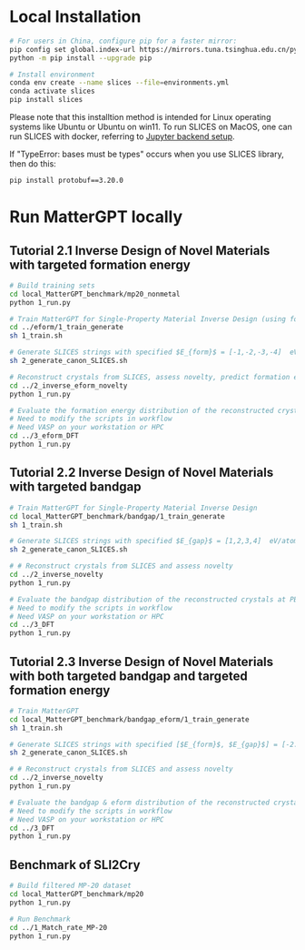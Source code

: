 # Local Installation
```bash
# For users in China, configure pip for a faster mirror:
pip config set global.index-url https://mirrors.tuna.tsinghua.edu.cn/pypi/web/simple
python -m pip install --upgrade pip

# Install environment
conda env create --name slices --file=environments.yml
conda activate slices
pip install slices
```
Please note that this installtion method is intended for Linux operating systems like Ubuntu or Ubuntu on win11. To run SLICES on MacOS, one can run SLICES with docker, referring to [Jupyter backend setup](#jupyter-backend-setup).

If "TypeError: bases must be types" occurs when you use SLICES library, then do this:
```bash
pip install protobuf==3.20.0
```

# Run MatterGPT locally
## Tutorial 2.1 Inverse Design of Novel Materials with targeted formation energy

```bash
# Build training sets
cd local_MatterGPT_benchmark/mp20_nonmetal
python 1_run.py

# Train MatterGPT for Single-Property Material Inverse Design (using formation energy as an example)
cd ../eform/1_train_generate
sh 1_train.sh

# Generate SLICES strings with specified $E_{form}$ = [-1,-2,-3,-4]  eV/atom
sh 2_generate_canon_SLICES.sh

# Reconstruct crystals from SLICES, assess novelty, predict formation energy and visualize
cd ../2_inverse_eform_novelty
python 1_run.py

# Evaluate the formation energy distribution of the reconstructed crystals at PBE level (need workstation or even HPC to run VASP fastly)
# Need to modify the scripts in workflow
# Need VASP on your workstation or HPC
cd ../3_eform_DFT
python 1_run.py
```
## Tutorial 2.2 Inverse Design of Novel Materials with targeted bandgap
```bash
# Train MatterGPT for Single-Property Material Inverse Design
cd local_MatterGPT_benchmark/bandgap/1_train_generate
sh 1_train.sh

# Generate SLICES strings with specified $E_{gap}$ = [1,2,3,4]  eV/atom
sh 2_generate_canon_SLICES.sh

# # Reconstruct crystals from SLICES and assess novelty
cd ../2_inverse_novelty
python 1_run.py

# Evaluate the bandgap distribution of the reconstructed crystals at PBE level (need workstation or even HPC to run VASP fastly)
# Need to modify the scripts in workflow
# Need VASP on your workstation or HPC
cd ../3_DFT
python 1_run.py
```

## Tutorial 2.3 Inverse Design of Novel Materials with both targeted bandgap and targeted formation energy
```bash
# Train MatterGPT
cd local_MatterGPT_benchmark/bandgap_eform/1_train_generate
sh 1_train.sh

# Generate SLICES strings with specified [$E_{form}$, $E_{gap}$] = [-2.0 eV/atom, 1.0 eV]  
sh 2_generate_canon_SLICES.sh

# # Reconstruct crystals from SLICES and assess novelty
cd ../2_inverse_novelty
python 1_run.py

# Evaluate the bandgap & eform distribution of the reconstructed crystals at PBE level (need workstation or even HPC to run VASP fastly)
# Need to modify the scripts in workflow
# Need VASP on your workstation or HPC
cd ../3_DFT
python 1_run.py
```

## Benchmark of SLI2Cry
```bash
# Build filtered MP-20 dataset
cd local_MatterGPT_benchmark/mp20
python 1_run.py

# Run Benchmark
cd ../1_Match_rate_MP-20
python 1_run.py
```